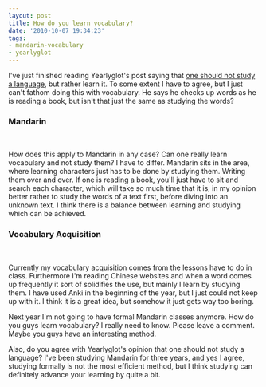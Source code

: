```yaml
---
layout: post
title: How do you learn vocabulary?
date: '2010-10-07 19:34:23'
tags:
- mandarin-vocabulary
- yearlyglot
---
```


I've just finished reading Yearlyglot's post saying that <a href="http://www.yearlyglot.com/2010/10/dont-study-a-foreign-language/">one should not study a language</a>, but rather learn it. To some extent I have to agree, but I just can't fathom doing this with vocabulary. He says he checks up words as he is reading a book, but isn't that just the same as studying the words?

<h3>Mandarin</h3><br>

How does this apply to Mandarin in any case? Can one really learn vocabulary and not study them? I have to differ. Mandarin sits in the area, where learning characters just has to be done by studying them. Writing them over and over. If one is reading a book, you'll just have to sit and search each character, which will take so much time that it is, in my opinion better rather to study the words of a text first, before diving into an unknown text. I think there is a balance between learning and studying which can be achieved. 

<h3>Vocabulary Acquisition</h3><br>

Currently my vocabulary acquisition comes from the lessons have to do in class. Furthermore I'm reading Chinese websites and when a word comes up frequently it sort of solidifies the use, but mainly I learn by studying them. I have used Anki in the beginning of the year, but I just could not keep up with it. I think it is a great idea, but somehow it just gets way too boring. 

Next year I'm not going to have formal Mandarin classes anymore. How do you guys learn vocabulary? I really need to know. Please leave a comment. Maybe you guys have an interesting method.

Also, do you agree with Yearlyglot's opinion that one should not study a language? I've been studying Mandarin for three years, and yes I agree, studying formally is not the most efficient method, but I think studying can definitely advance your learning by quite a bit.